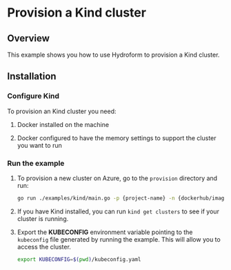# Provision a Kind cluster

## Overview

This example shows you how to use Hydroform to provision a Kind cluster.

## Installation

### Configure Kind

To provision an Kind cluster you need:

1. Docker installed on the machine

2. Docker configured to have the memory settings to support the cluster you want to run

### Run the example

1. To provision a new cluster on Azure, go to the `provision` directory and run:

    ```bash
    go run ./examples/kind/main.go -p {project-name} -n {dockerhub/image:tag} --persist
    ```

2. If you have Kind installed, you can run `kind get clusters` to see if your cluster is running.

3. Export the **KUBECONFIG** environment variable pointing to the `kubeconfig` file generated by running the example. This will allow you to access the cluster.

    ```bash
    export KUBECONFIG=$(pwd)/kubeconfig.yaml
    ```
